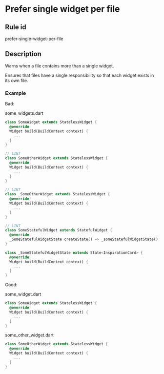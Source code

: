 # Prefer single widget per file

## Rule id

prefer-single-widget-per-file

## Description

Warns when a file contains more than a single widget.

Ensures that files have a single responsibility so that each widget exists in its own file.

### Example

Bad:

some_widgets.dart

```dart
class SomeWidget extends StatelessWidget {
  @override
  Widget build(BuildContext context) {
    ...
  }
}

// LINT
class SomeOtherWidget extends StatelessWidget {
  @override
  Widget build(BuildContext context) {
    ...
  }
}

// LINT
class _SomeOtherWidget extends StatelessWidget {
  @override
  Widget build(BuildContext context) {
    ...
  }
}

// LINT
class SomeStatefulWidget extends StatefulWidget {
  @override
  _SomeStatefulWidgetState createState() => _someStatefulWidgetState();
}

class _SomeStatefulWidgetState extends State<InspirationCard> {
  @override
  Widget build(BuildContext context) {
    ...
  }
}
```

Good:

some_widget.dart

```dart
class SomeWidget extends StatelessWidget {
  @override
  Widget build(BuildContext context) {
    ...
  }
}
```

some_other_widget.dart

```dart
class SomeOtherWidget extends StatelessWidget {
  @override
  Widget build(BuildContext context) {
    ...
  }
}
```
